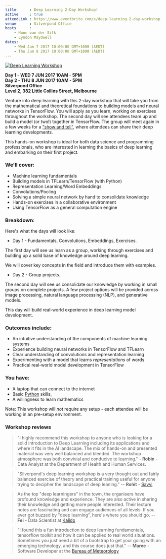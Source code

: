 ```yaml
---
title      : Deep Learning 2-Day Workshop!
active     : true
attendLink : https://www.eventbrite.com/e/deep-learning-2-day-workshop-tickets-34093497569
venue      : Silverpond Office
hosts      : 
    - Noon van der Silk
    - Lyndon Maydwell
dates:
    - Wed Jun 7 2017 10:00:00 GMT+1000 (AEDT)
    - Thu Jun 8 2017 10:00:00 GMT+1000 (AEDT)
---
```


<a href="https://www.eventbrite.com/e/deep-learning-2-day-workshop-tickets-34093497569" target="_blank">![Deep Learning Workshop](/images/DeepLearningWorkshop_Jun2017.png)</a>

**Day 1 - WED 7 JUN 2017 10AM - 5PM**<br>
**Day 2 - THU 8 JUN 2017 10AM - 5PM**<br>
**Silverpond Office**<br>
**Level 2, 382 Little Collins Street, Melbourne**<br>

Venture into deep learning with this 2-day workshop that will take you from
the mathematical and theoretical foundations to building models and neural
networks in TensorFlow. You will apply as you learn, working on exercises
throughout the workshop. The second day will see attendees team up and build a
model (or two!) together in TensorFlow. The group will meet again in a few
weeks for a ["show and tell"](#ShowTell),
where attendees can share their deep learning developments.


This hands-on workshop is ideal for both data science and programming
professionals, who are interested in learning the basics of deep learning and
embarking on their first project.

### We'll cover:

- Machine learning fundamentals
- Building models in TFLearn/TensorFlow (with Python)
- Representation Learning/Word Embeddings
- Convolutions/Pooling
- Solving a simple neural network by hand to consolidate knowledge
- Hands-on exercises in a collaborative environment 
- Using TensorFlow as a general computation engine


### Breakdown:

Here's what the days will look like:

- Day 1 - Fundamentals, Convolutions, Embeddings, Exercises.

The first day will see us learn as a group, working through exercises and
building up a solid base of knowledge around deep learning.

We will cover key concepts in the field and introduce them with examples.


- Day 2 - Group projects.

The second day will see us consolidate our knowledge by working in small
groups on complete projects. A few project options will be provided across
image processing, natural language processing (NLP), and generative models.

This day will build real-world experience in deep learning model development.


### Outcomes include:

* An intuitive understanding of the components of machine learning systems
* Experience building neural networks in TensorFlow and TFLearn
* Clear understanding of convolutions and representation learning
* Experimenting with a model that learns <em>representations</em> of words
* Practical real-world model development in TensorFlow

### You have:

- A laptop that can connect to the internet
- Basic [Python](https://www.python.org/about/gettingstarted/) skills, 
- A willingness to learn mathematics
 
Note: This workshop will  *not* require any setup - each attendee will be
working in an pre-setup environment.

### Workshop reviews 

> "I highly recommend this workshop to anyone who is looking for a solid
> introduction to Deep Learning including its applications and where it fits in
> the AI landscape. The mix of hands-on and presented material was very well
> balanced and blended. The workshop atmosphere was both convivial and conducive
> to learning." - **Robin** - Data Analyst at the Department of Health and
> Human Services.

> "Silverpond's deep learning workshop is a very thought out and fairly
> balanced exercise of theory and practical training useful for anyone trying
> to decipher the landscape of deep leaning." -- **Rohit** -
> [Savvi](http://www.savvi.io/)

> As the top "deep learningers" in the town, the organisers have profound
> knowledge and experience. They are also active in sharing their knowledge and getting
> more people interested. Their lecture notes are fascinating and can engage
> audiences of all levels. If you ever got buzzed by "deep learning", here's
> where you should go. -- **Fei** - Data Scientist at [Kalido](http://www.kalido.com.au)

> "I found this a fun introduction to deep learning fundamentals, tensorflow 
> toolkit and how it can be applied to real world situations. Sometimes you just 
> need a bit of a bootstrap to get your going with an emerging technology, and this
> course does just that." -- **Maree** - Software Developer at the [Bureau of
Meteorology](http://www.bom.gov.au/)
